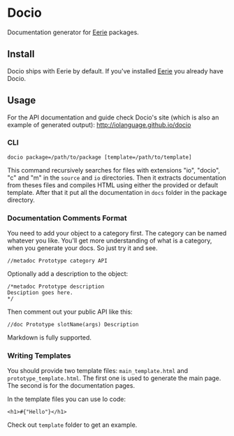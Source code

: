 Docio
=====

Documentation generator for [Eerie](https://github.com/AlesTsurko/eerie)
packages. 




## Install

Docio ships with Eerie by default. If you've installed
[Eerie](https://github.com/AlesTsurko/eerie) you already have Docio.




## Usage

For the API documentation and guide check Docio's site (which is also an example
of generated output): http://iolanguage.github.io/docio


### CLI

```
docio package=/path/to/package [template=/path/to/template]
```

This command recursively searches for files with extensions "io", "docio", "c"
and "m" in the `source` and `io` directories. Then it extracts documentation
from theses files and compiles HTML using either the provided or default
template. After that it put all the documentation in `docs` folder in the
package directory.


### Documentation Comments Format

You need to add your object to a category first. The category can be named
whatever you like. You'll get more understanding of what is a category, when you
generate your docs. So just try it and see.

```Io
//metadoc Prototype category API
```

Optionally add a description to the object:

```Io
/*metadoc Prototype description
Desciption goes here.
*/
```

Then comment out your public API like this:
```Io
//doc Prototype slotName(args) Description
```

Markdown is fully supported.


### Writing Templates

You should provide two template files: `main_template.html` and
`prototype_template.html`. The first one is used to generate the main page. The
second is for the documentation pages.

In the template files you can use Io code:

```Io
<h1>#{"Hello"}</h1>
```

Check out `template` folder to get an example.
